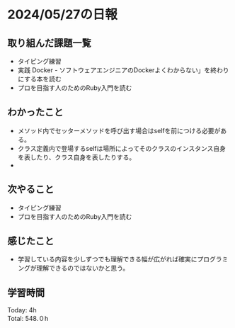 # 2024/05/27の日報
## 取り組んだ課題一覧
* タイピング練習
*  実践 Docker - ソフトウェアエンジニアのDockerよくわからない」を終わりにする本を読む
*  プロを目指す人のためのRuby入門を読む
## わかったこと
* メソッド内でセッターメソッドを呼び出す場合はselfを前につける必要がある。
* クラス定義内で登場するselfは場所によってそのクラスのインスタンス自身を表したり、クラス自身を表したりする。
* 
## 次やること
* タイピング練習
* プロを目指す人のためのRuby入門を読む
## 感じたこと
*  学習している内容を少しずつでも理解できる幅が広がれば確実にプログラミングが理解できるのではないかと思う。
## 学習時間
Today: 4h<br>
Total: 548.０h
